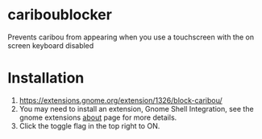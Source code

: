 # cariboublocker
Prevents caribou from appearing when you use a touchscreen with the on screen keyboard disabled

# Installation
1. https://extensions.gnome.org/extension/1326/block-caribou/
2. You may need to install an extension, Gnome Shell Integration, see the gnome extensions [about](https://extensions.gnome.org) page for more details.
3. Click the toggle flag in the top right to ON.
